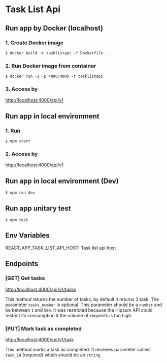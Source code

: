 # Task List Api

## Run app by Docker (localhost)
### 1. Create Docker image
`$ docker build -t tasklistapi -f Dockerfile .`
### 2. Run Docker image from container
`$ docker run -i -p 4000:4000 -t tasklistapi`
### 3. Access by
[http://localhost:4000/api/v1](http://localhost:4000/api/v1)

## Run app in local environment
### 1. Run
`$ npm start`
### 2. Access by
[http://localhost:4000/api/v1](http://localhost:4000/api/v1)
## Run app in local environment (Dev)
`$ npm run dev`
## Run app unitary test
`$ npm test`

## Env Variables
REACT_APP_TASK_LIST_API_HOST: Task list api host

## Endpoints

### [GET] Get tasks
[http://localhost:4000/api/v1/tasks](http://localhost:4000/api/v1/tasks)

This method returns the number of tasks, by default it returns 3 task. The parameter `tasks_number` is optional. This parameter should be a `number` and be between `1` and `500`. It was restricted because the Hipsum API could restrict its consumption if the volume of requests is too high.

### [PUT] Mark task as completed
[http://localhost:4000/api/v1/task](http://localhost:4000/api/v1/task)

This method marks a task as completed. It receives parameter called `task_id` (required) which should be an `string`.